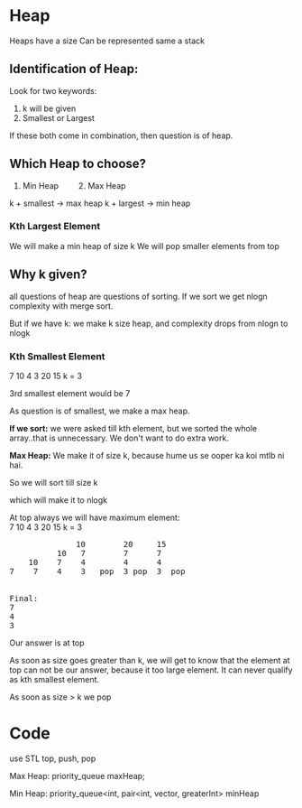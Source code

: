 # Heap

Heaps have a size
Can be represented same a stack

## Identification of Heap:
Look for two keywords:
1) k will be given
2) Smallest or Largest

If these both come in combination, then question is of heap.

## Which Heap to choose?

1. Min Heap &nbsp;&nbsp;&nbsp;&nbsp;&nbsp;&nbsp;&nbsp; 2. Max Heap


k + smallest -> max heap
k + largest -> min heap


### Kth Largest Element
We will make a min heap of size k
We will pop smaller elements from top

## Why k given?
all questions of heap are questions of sorting.
If we sort we get nlogn complexity with merge sort.

But if we have k:
we make k size heap, and complexity drops from nlogn to nlogk


### Kth Smallest Element
7 10 4 3 20 15
k = 3

3rd smallest element would be 7

As question is of smallest, we make a max heap.

**If we sort:**
we were asked till kth element, but we sorted the whole array..that is unnecessary.
We don't want to do extra work.

**Max Heap:**
We make it of size k, because hume us se ooper ka koi mtlb ni hai.

So we will sort till size k

which will make it to nlogk

At top always we will have maximum element:<br>
7 10 4 3 20 15
k = 3
<pre>
              10        20     15 
          10   7        7      7
    10    7    4        4      4
7    7    4    3   pop  3 pop  3  pop  


Final:
7
4
3
</pre>
Our answer is at top

As soon as size goes greater than k,
we will get to know that the element at top can not be our answer, because it too large element.
It can never qualify as kth smallest element.

As soon as size > k we pop


# Code
use STL
top, push, pop

Max Heap:
priority_queue<int> maxHeap;

Min Heap:
priority_queue<int, pair<int, vector<int>, greaterInt> minHeap



